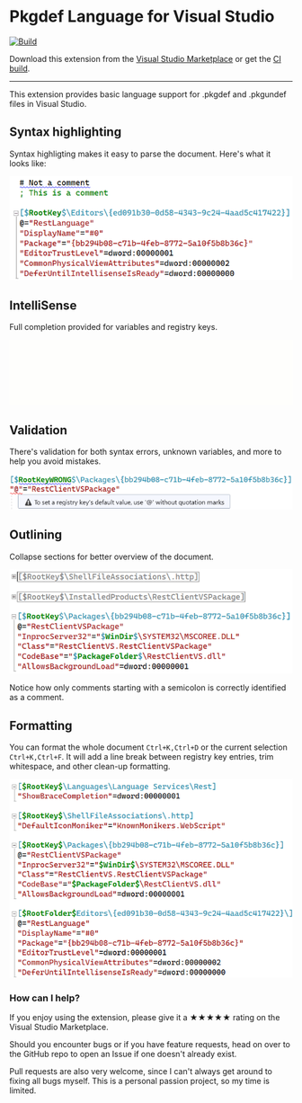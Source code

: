 # Pkgdef Language for Visual Studio

[![Build](https://github.com/madskristensen/PkgdefLanguage/actions/workflows/build.yaml/badge.svg)](https://github.com/madskristensen/PkgdefLanguage/actions/workflows/build.yaml)

Download this extension from the [Visual Studio Marketplace](https://marketplace.visualstudio.com/items?itemName=MadsKristensen.PkgdefLanguage)
or get the [CI build](http://vsixgallery.com/extension/06278dd5-5d9d-4f27-a3e8-cd619b101a50/).

--------------------------------------

This extension provides basic language support for .pkgdef and .pkgundef files in Visual Studio.

## Syntax highlighting
Syntax highligting makes it easy to parse the document. Here's what it looks like:

![Colorization](art/colorization.png)

## IntelliSense
Full completion provided for variables and registry keys.

![Intellisense](art/intellisense.gif)

## Validation
There's validation for both syntax errors, unknown variables, and more to help you avoid mistakes.

![Validation](art/validation.png)

## Outlining
Collapse sections for better overview of the document.

![Outlining](art/outlining.png)

Notice how only comments starting with a semicolon is correctly identified as a comment.

## Formatting
You can format the whole document `Ctrl+K,Ctrl+D` or the current selection `Ctrl+K,Ctrl+F`. It will add a line break between registry key entries, trim whitespace, and other clean-up formatting.

![Formatting](art/formatting.png)

### How can I help?
If you enjoy using the extension, please give it a ★★★★★ rating on the Visual Studio Marketplace.

Should you encounter bugs or if you have feature requests, head on over to the GitHub repo to open an Issue if one doesn't already exist.

Pull requests are also very welcome, since I can't always get around to fixing all bugs myself. This is a personal passion project, so my time is limited.